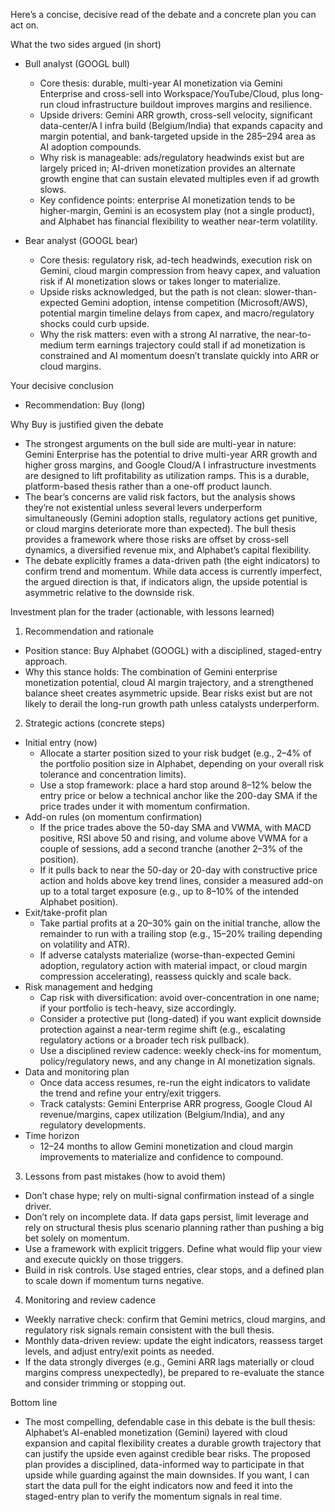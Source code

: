 Here’s a concise, decisive read of the debate and a concrete plan you can act on.

What the two sides argued (in short)
- Bull analyst (GOOGL bull)
  - Core thesis: durable, multi-year AI monetization via Gemini Enterprise and cross-sell into Workspace/YouTube/Cloud, plus long-run cloud infrastructure buildout improves margins and resilience.
  - Upside drivers: Gemini ARR growth, cross-sell velocity, significant data-center/A I infra build (Belgium/India) that expands capacity and margin potential, and bank-targeted upside in the 285–294 area as AI adoption compounds.
  - Why risk is manageable: ads/regulatory headwinds exist but are largely priced in; AI-driven monetization provides an alternate growth engine that can sustain elevated multiples even if ad growth slows.
  - Key confidence points: enterprise AI monetization tends to be higher-margin, Gemini is an ecosystem play (not a single product), and Alphabet has financial flexibility to weather near-term volatility.

- Bear analyst (GOOGL bear)
  - Core thesis: regulatory risk, ad-tech headwinds, execution risk on Gemini, cloud margin compression from heavy capex, and valuation risk if AI monetization slows or takes longer to materialize.
  - Upside risks acknowledged, but the path is not clean: slower-than-expected Gemini adoption, intense competition (Microsoft/AWS), potential margin timeline delays from capex, and macro/regulatory shocks could curb upside.
  - Why the risk matters: even with a strong AI narrative, the near-to-medium term earnings trajectory could stall if ad monetization is constrained and AI momentum doesn’t translate quickly into ARR or cloud margins.

Your decisive conclusion
- Recommendation: Buy (long)

Why Buy is justified given the debate
- The strongest arguments on the bull side are multi-year in nature: Gemini Enterprise has the potential to drive multi-year ARR growth and higher gross margins, and Google Cloud/A I infrastructure investments are designed to lift profitability as utilization ramps. This is a durable, platform-based thesis rather than a one-off product launch.
- The bear’s concerns are valid risk factors, but the analysis shows they’re not existential unless several levers underperform simultaneously (Gemini adoption stalls, regulatory actions get punitive, or cloud margins deteriorate more than expected). The bull thesis provides a framework where those risks are offset by cross-sell dynamics, a diversified revenue mix, and Alphabet’s capital flexibility.
- The debate explicitly frames a data-driven path (the eight indicators) to confirm trend and momentum. While data access is currently imperfect, the argued direction is that, if indicators align, the upside potential is asymmetric relative to the downside risk.

Investment plan for the trader (actionable, with lessons learned)
1) Recommendation and rationale
- Position stance: Buy Alphabet (GOOGL) with a disciplined, staged-entry approach.
- Why this stance holds: The combination of Gemini enterprise monetization potential, cloud AI margin trajectory, and a strengthened balance sheet creates asymmetric upside. Bear risks exist but are not likely to derail the long-run growth path unless catalysts underperform.

2) Strategic actions (concrete steps)
- Initial entry (now)
  - Allocate a starter position sized to your risk budget (e.g., 2–4% of the portfolio position size in Alphabet, depending on your overall risk tolerance and concentration limits).
  - Use a stop framework: place a hard stop around 8–12% below the entry price or below a technical anchor like the 200-day SMA if the price trades under it with momentum confirmation.
- Add-on rules (on momentum confirmation)
  - If the price trades above the 50-day SMA and VWMA, with MACD positive, RSI above 50 and rising, and volume above VWMA for a couple of sessions, add a second tranche (another 2–3% of the position).
  - If it pulls back to near the 50-day or 20-day with constructive price action and holds above key trend lines, consider a measured add-on up to a total target exposure (e.g., up to 8–10% of the intended Alphabet position).
- Exit/take-profit plan
  - Take partial profits at a 20–30% gain on the initial tranche, allow the remainder to run with a trailing stop (e.g., 15–20% trailing depending on volatility and ATR).
  - If adverse catalysts materialize (worse-than-expected Gemini adoption, regulatory action with material impact, or cloud margin compression accelerating), reassess quickly and scale back.
- Risk management and hedging
  - Cap risk with diversification: avoid over-concentration in one name; if your portfolio is tech-heavy, size accordingly.
  - Consider a protective put (long-dated) if you want explicit downside protection against a near-term regime shift (e.g., escalating regulatory actions or a broader tech risk pullback).
  - Use a disciplined review cadence: weekly check-ins for momentum, policy/regulatory news, and any change in AI monetization signals.
- Data and monitoring plan
  - Once data access resumes, re-run the eight indicators to validate the trend and refine your entry/exit triggers.
  - Track catalysts: Gemini Enterprise ARR progress, Google Cloud AI revenue/margins, capex utilization (Belgium/India), and any regulatory developments.
- Time horizon
  - 12–24 months to allow Gemini monetization and cloud margin improvements to materialize and confidence to compound.

3) Lessons from past mistakes (how to avoid them)
- Don’t chase hype; rely on multi-signal confirmation instead of a single driver.
- Don’t rely on incomplete data. If data gaps persist, limit leverage and rely on structural thesis plus scenario planning rather than pushing a big bet solely on momentum.
- Use a framework with explicit triggers. Define what would flip your view and execute quickly on those triggers.
- Build in risk controls. Use staged entries, clear stops, and a defined plan to scale down if momentum turns negative.

4) Monitoring and review cadence
- Weekly narrative check: confirm that Gemini metrics, cloud margins, and regulatory risk signals remain consistent with the bull thesis.
- Monthly data-driven review: update the eight indicators, reassess target levels, and adjust entry/exit points as needed.
- If the data strongly diverges (e.g., Gemini ARR lags materially or cloud margins compress unexpectedly), be prepared to re-evaluate the stance and consider trimming or stopping out.

Bottom line
- The most compelling, defendable case in this debate is the bull thesis: Alphabet’s AI-enabled monetization (Gemini) layered with cloud expansion and capital flexibility creates a durable growth trajectory that can justify the upside even against credible bear risks. The proposed plan provides a disciplined, data-informed way to participate in that upside while guarding against the main downsides. If you want, I can start the data pull for the eight indicators now and feed it into the staged-entry plan to verify the momentum signals in real time.